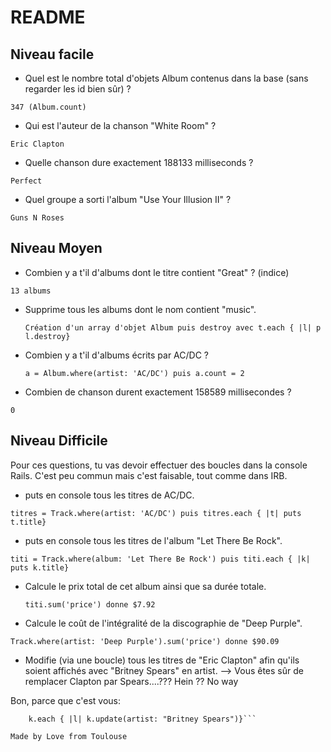 # README

## Niveau facile

* Quel est le nombre total d'objets Album contenus dans la base (sans regarder les id bien sûr) ?

```347 (Album.count)```

* Qui est l'auteur de la chanson "White Room" ?

```Eric Clapton```

* Quelle chanson dure exactement 188133 milliseconds ?

```Perfect```

* Quel groupe a sorti l'album "Use Your Illusion II" ?

```Guns N Roses```

## Niveau Moyen

* Combien y a t'il d'albums dont le titre contient "Great" ? (indice)

```13 albums```

* Supprime tous les albums dont le nom contient "music".

    ```Création d'un array d'objet Album puis destroy avec t.each { |l| p l.destroy}```

* Combien y a t'il d'albums écrits par AC/DC ?
    
    ```a = Album.where(artist: 'AC/DC') puis a.count = 2```

* Combien de chanson durent exactement 158589 millisecondes ?

```0```

## Niveau Difficile

Pour ces questions, tu vas devoir effectuer des boucles dans la console Rails. C'est peu commun mais c'est faisable, tout comme dans IRB.

* puts en console tous les titres de AC/DC.

```
titres = Track.where(artist: 'AC/DC') puis titres.each { |t| puts t.title}
```

* puts en console tous les titres de l'album "Let There Be Rock".

```titi = Track.where(album: 'Let There Be Rock') puis titi.each { |k| puts k.title}```
    
* Calcule le prix total de cet album ainsi que sa durée totale.

    ```titi.sum('price') donne $7.92``` 

* Calcule le coût de l'intégralité de la discographie de "Deep Purple".
    
```Track.where(artist: 'Deep Purple').sum('price') donne $90.09 ```

* Modifie (via une boucle) tous les titres de "Eric Clapton" afin qu'ils soient affichés avec "Britney Spears" en artist.
--> Vous êtes sûr de remplacer Clapton par Spears....??? Hein ?? No way

Bon, parce que c'est vous:

```k = Track.where(artist: 'Eric Clapton')
    k.each { |l| k.update(artist: "Britney Spears")}``` 
    
Made by Love from Toulouse

